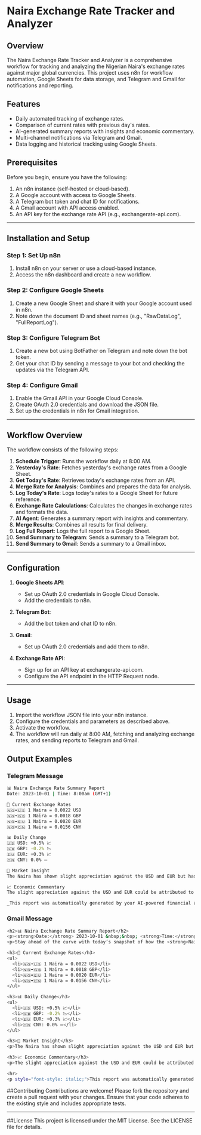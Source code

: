 # Naira Exchange Rate Tracker and Analyzer

## Overview

The Naira Exchange Rate Tracker and Analyzer is a comprehensive workflow for tracking and analyzing the Nigerian Naira's exchange rates against major global currencies. This project uses n8n for workflow automation, Google Sheets for data storage, and Telegram and Gmail for notifications and reporting.

## Features

- Daily automated tracking of exchange rates.
- Comparison of current rates with previous day's rates.
- AI-generated summary reports with insights and economic commentary.
- Multi-channel notifications via Telegram and Gmail.
- Data logging and historical tracking using Google Sheets.

## Prerequisites

Before you begin, ensure you have the following:

1. An n8n instance (self-hosted or cloud-based).
2. A Google account with access to Google Sheets.
3. A Telegram bot token and chat ID for notifications.
4. A Gmail account with API access enabled.
5. An API key for the exchange rate API (e.g., exchangerate-api.com).

---

## Installation and Setup

### Step 1: Set Up n8n

1. Install n8n on your server or use a cloud-based instance.
2. Access the n8n dashboard and create a new workflow.

### Step 2: Configure Google Sheets

1. Create a new Google Sheet and share it with your Google account used in n8n.
2. Note down the document ID and sheet names (e.g., "RawDataLog", "FullReportLog").

### Step 3: Configure Telegram Bot

1. Create a new bot using BotFather on Telegram and note down the bot token.
2. Get your chat ID by sending a message to your bot and checking the updates via the Telegram API.

### Step 4: Configure Gmail

1. Enable the Gmail API in your Google Cloud Console.
2. Create OAuth 2.0 credentials and download the JSON file.
3. Set up the credentials in n8n for Gmail integration.

---

## Workflow Overview

The workflow consists of the following steps:

1. **Schedule Trigger**: Runs the workflow daily at 8:00 AM.
2. **Yesterday's Rate**: Fetches yesterday's exchange rates from a Google Sheet.
3. **Get Today's Rate**: Retrieves today's exchange rates from an API.
4. **Merge Rate for Analysis**: Combines and prepares the data for analysis.
5. **Log Today's Rate**: Logs today's rates to a Google Sheet for future reference.
6. **Exchange Rate Calculations**: Calculates the changes in exchange rates and formats the data.
7. **AI Agent**: Generates a summary report with insights and commentary.
8. **Merge Results**: Combines all results for final delivery.
9. **Log Full Report**: Logs the full report to a Google Sheet.
10. **Send Summary to Telegram**: Sends a summary to a Telegram bot.
11. **Send Summary to Gmail**: Sends a summary to a Gmail inbox.

---

## Configuration

1. **Google Sheets API**:
   - Set up OAuth 2.0 credentials in Google Cloud Console.
   - Add the credentials to n8n.

2. **Telegram Bot**:
   - Add the bot token and chat ID to n8n.

3. **Gmail**:
   - Set up OAuth 2.0 credentials and add them to n8n.

4. **Exchange Rate API**:
   - Sign up for an API key at exchangerate-api.com.
   - Configure the API endpoint in the HTTP Request node.

---

## Usage

1. Import the workflow JSON file into your n8n instance.
2. Configure the credentials and parameters as described above.
3. Activate the workflow.
4. The workflow will run daily at 8:00 AM, fetching and analyzing exchange rates, and sending reports to Telegram and Gmail.

## Output Examples

### Telegram Message
```bash
📊 Naira Exchange Rate Summary Report
Date: 2023-10-01 | Time: 8:00am (GMT+1)

💱 Current Exchange Rates
🇳🇬➡️🇺🇸 1 Naira = 0.0022 USD
🇳🇬➡️🇬🇧 1 Naira = 0.0018 GBP
🇳🇬➡️🇪🇺 1 Naira = 0.0020 EUR
🇳🇬➡️🇨🇳 1 Naira = 0.0156 CNY

📊 Daily Change
🇺🇸 USD: +0.5% 📈
🇬🇧 GBP: -0.2% 📉
🇪🇺 EUR: +0.3% 📈
🇨🇳 CNY: 0.0% ➖

📌 Market Insight
The Naira has shown slight appreciation against the USD and EUR but has depreciated slightly against the GBP. The CNY rate remains unchanged.

📈 Economic Commentary
The slight appreciation against the USD and EUR could be attributed to recent economic policies aimed at stabilizing the forex market. The depreciation against the GBP might be due to recent global economic shifts affecting the pound.

_This report was automatically generated by your AI-powered financial assistant using n8n._

```
### Gmail Message

```bash
<h2>📊 Naira Exchange Rate Summary Report</h2>
<p><strong>Date:</strong> 2023-10-01 &nbsp;&nbsp; <strong>Time:</strong> 8:00am (GMT+1)</p>
<p>Stay ahead of the curve with today’s snapshot of how the <strong>Naira</strong> is trading globally.</p>

<h3>💱 Current Exchange Rates</h3>
<ul>
  <li>🇳🇬➡️🇺🇸 1 Naira = 0.0022 USD</li>
  <li>🇳🇬➡️🇬🇧 1 Naira = 0.0018 GBP</li>
  <li>🇳🇬➡️🇪🇺 1 Naira = 0.0020 EUR</li>
  <li>🇳🇬➡️🇨🇳 1 Naira = 0.0156 CNY</li>
</ul>

<h3>📊 Daily Change</h3>
<ul>
  <li>🇺🇸 USD: +0.5% 📈</li>
  <li>🇬🇧 GBP: -0.2% 📉</li>
  <li>🇪🇺 EUR: +0.3% 📈</li>
  <li>🇨🇳 CNY: 0.0% ➖</li>
</ul>

<h3>📌 Market Insight</h3>
<p>The Naira has shown slight appreciation against the USD and EUR but has depreciated slightly against the GBP. The CNY rate remains unchanged.</p>

<h3>📈 Economic Commentary</h3>
<p>The slight appreciation against the USD and EUR could be attributed to recent economic policies aimed at stabilizing the forex market. The depreciation against the GBP might be due to recent global economic shifts affecting the pound.</p>

<hr>
<p style="font-style: italic;">This report was automatically generated by your AI-powered financial assistant using n8n.</p>
```

##Contributing
Contributions are welcome! Please fork the repository and create a pull request with your changes. Ensure that your code adheres to the existing style and includes appropriate tests.

---

##License
This project is licensed under the MIT License. See the LICENSE file for details.
